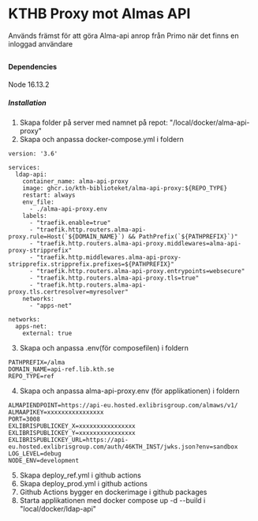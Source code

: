 # KTHB Proxy mot Almas API

Används främst för att göra Alma-api anrop från Primo när det finns en inloggad användare

##

###


#### Dependencies

Node 16.13.2

##### Installation

1.  Skapa folder på server med namnet på repot: "/local/docker/alma-api-proxy"
2.  Skapa och anpassa docker-compose.yml i foldern
```
version: '3.6'

services:
  ldap-api:
    container_name: alma-api-proxy
    image: ghcr.io/kth-biblioteket/alma-api-proxy:${REPO_TYPE}
    restart: always
    env_file:
      - ./alma-api-proxy.env
    labels:
      - "traefik.enable=true"
      - "traefik.http.routers.alma-api-proxy.rule=Host(`${DOMAIN_NAME}`) && PathPrefix(`${PATHPREFIX}`)"
      - "traefik.http.routers.alma-api-proxy.middlewares=alma-api-proxy-stripprefix"
      - "traefik.http.middlewares.alma-api-proxy-stripprefix.stripprefix.prefixes=${PATHPREFIX}"
      - "traefik.http.routers.alma-api-proxy.entrypoints=websecure"
      - "traefik.http.routers.alma-api-proxy.tls=true"
      - "traefik.http.routers.alma-api-proxy.tls.certresolver=myresolver"
    networks:
      - "apps-net"

networks:
  apps-net:
    external: true
```
3.  Skapa och anpassa .env(för composefilen) i foldern
```
PATHPREFIX=/alma
DOMAIN_NAME=api-ref.lib.kth.se
REPO_TYPE=ref
```
4.  Skapa och anpassa alma-api-proxy.env (för applikationen) i foldern
```
ALMAPIENDPOINT=https://api-eu.hosted.exlibrisgroup.com/almaws/v1/
ALMAAPIKEY=xxxxxxxxxxxxxxxx
PORT=3008
EXLIBRISPUBLICKEY_X=xxxxxxxxxxxxxxxx
EXLIBRISPUBLICKEY_Y=xxxxxxxxxxxxxxxx
EXLIBRISPUBLICKEY_URL=https://api-eu.hosted.exlibrisgroup.com/auth/46KTH_INST/jwks.json?env=sandbox
LOG_LEVEL=debug
NODE_ENV=development
```
5. Skapa deploy_ref.yml i github actions
6. Skapa deploy_prod.yml i github actions
7. Github Actions bygger en dockerimage i github packages
8. Starta applikationen med docker compose up -d --build i "local/docker/ldap-api"

